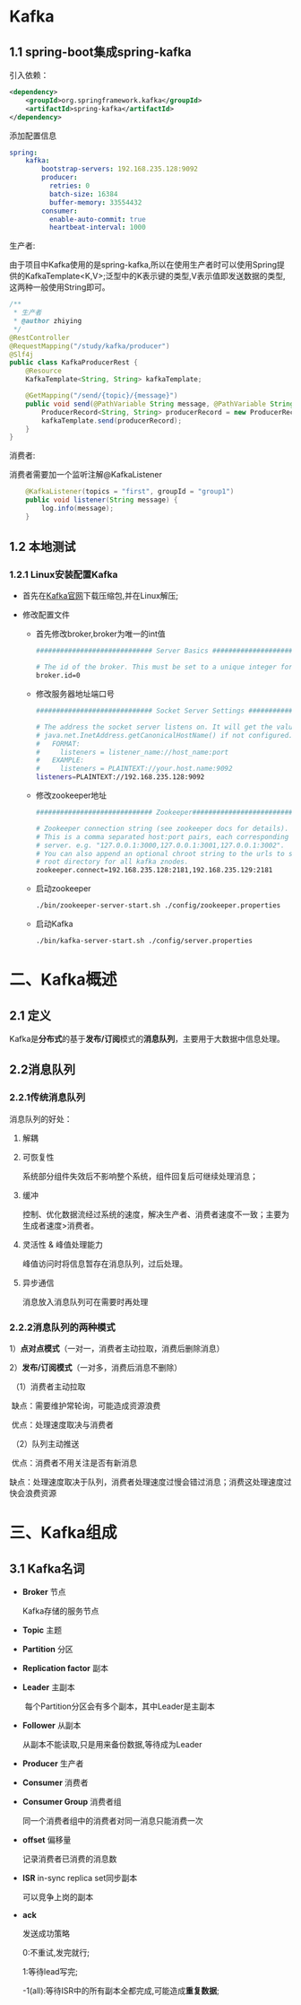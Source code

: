 # Kafka

## 1.1 spring-boot集成spring-kafka

引入依赖：

```xml
<dependency>
    <groupId>org.springframework.kafka</groupId>
    <artifactId>spring-kafka</artifactId>
</dependency>
```

添加配置信息

```yaml
spring:
    kafka:
        bootstrap-servers: 192.168.235.128:9092
        producer:
          retries: 0
          batch-size: 16384
          buffer-memory: 33554432
        consumer:
          enable-auto-commit: true
          heartbeat-interval: 1000
```

生产者:

由于项目中Kafka使用的是spring-kafka,所以在使用生产者时可以使用Spring提供的KafkaTemplate<K,V>;泛型中的K表示键的类型,V表示值即发送数据的类型,这两种一般使用String即可。

```java
/**
 * 生产者
 * @author zhiying
 */
@RestController
@RequestMapping("/study/kafka/producer")
@Slf4j
public class KafkaProducerRest {
    @Resource
    KafkaTemplate<String, String> kafkaTemplate;

    @GetMapping("/send/{topic}/{message}")
    public void send(@PathVariable String message, @PathVariable String topic) {
        ProducerRecord<String, String> producerRecord = new ProducerRecord<>(topic, message);
        kafkaTemplate.send(producerRecord);
    }
}
```

消费者:

消费者需要加一个监听注解@KafkaListener

```java
    @KafkaListener(topics = "first", groupId = "group1")
    public void listener(String message) {
        log.info(message);
    }
```

## 1.2 本地测试

### 1.2.1 Linux安装配置Kafka

- 首先在[Kafka官网](https://kafka.apache.org/downloads)下载压缩包,并在Linux解压;

- 修改配置文件
  
  - 首先修改broker,broker为唯一的int值
    
    ```bash
    ############################# Server Basics #############################
    
    # The id of the broker. This must be set to a unique integer for each broker.
    broker.id=0
    ```
  
  - 修改服务器地址端口号
    
    ```bash
    ############################# Socket Server Settings #############################
    
    # The address the socket server listens on. It will get the value returned from
    # java.net.InetAddress.getCanonicalHostName() if not configured.
    #   FORMAT:
    #     listeners = listener_name://host_name:port
    #   EXAMPLE:
    #     listeners = PLAINTEXT://your.host.name:9092
    listeners=PLAINTEXT://192.168.235.128:9092
    ```
  
  - 修改zookeeper地址
    
    ```bash
    ############################# Zookeeper#############################
    
    # Zookeeper connection string (see zookeeper docs for details).
    # This is a comma separated host:port pairs, each corresponding to a zk
    # server. e.g. "127.0.0.1:3000,127.0.0.1:3001,127.0.0.1:3002".
    # You can also append an optional chroot string to the urls to specify the
    # root directory for all kafka znodes.
    zookeeper.connect=192.168.235.128:2181,192.168.235.129:2181
    ```
  
  - 启动zookeeper
    
    ```bash
    ./bin/zookeeper-server-start.sh ./config/zookeeper.properties
    ```
  
  - 启动Kafka
    
    ```bash
    ./bin/kafka-server-start.sh ./config/server.properties
    ```

# 二、Kafka概述

## 2.1 定义

Kafka是**分布式**的基于**发布/订阅**模式的**消息队列**，主要用于大数据中信息处理。

## 2.2消息队列

### 2.2.1传统消息队列

消息队列的好处：

1. 解耦

2. 可恢复性
   
   系统部分组件失效后不影响整个系统，组件回复后可继续处理消息；

3. 缓冲
   
   控制、优化数据流经过系统的速度，解决生产者、消费者速度不一致；主要为生成者速度>消费者。

4. 灵活性 & 峰值处理能力
   
   峰值访问时将信息暂存在消息队列，过后处理。

5. 异步通信
   
   消息放入消息队列可在需要时再处理

### 2.2.2消息队列的两种模式

1）**点对点模式**（一对一，消费者主动拉取，消费后删除消息）

2）**发布/订阅模式**（一对多，消费后消息不删除）

​    （1）消费者主动拉取

​                缺点：需要维护常轮询，可能造成资源浪费

​                优点：处理速度取决与消费者

​    （2）队列主动推送

​                优点：消费者不用关注是否有新消息

​                缺点：处理速度取决于队列，消费者处理速度过慢会错过消息；消费这处理速度过快会浪费资源

# 三、Kafka组成

## 3.1 Kafka名词

- **Broker** 节点
  
  Kafka存储的服务节点

- **Topic** 主题

- **Partition** 分区

- **Replication factor** 副本

- **Leader** 主副本
  
  ​    每个Partition分区会有多个副本，其中Leader是主副本

- **Follower** 从副本 
  
    从副本不能读取,只是用来备份数据,等待成为Leader

- **Producer** 生产者

- **Consumer** 消费者

- **Consumer Group** 消费者组
  
  同一个消费者组中的消费者对同一消息只能消费一次

- **offset** 偏移量
  
  记录消费者已消费的消息数

- **ISR** in-sync replica set同步副本
  
  可以竞争上岗的副本

- **ack**
  
  发送成功策略
  
  0:不重试,发完就行;
  
  1:等待lead写完;
  
  -1(all):等待ISR中的所有副本全都完成,可能造成**重复数据**;
